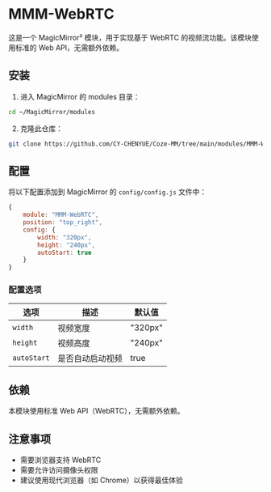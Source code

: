 # MMM-WebRTC

这是一个 MagicMirror² 模块，用于实现基于 WebRTC 的视频流功能。该模块使用标准的 Web API，无需额外依赖。

## 安装

1. 进入 MagicMirror 的 modules 目录：
```bash
cd ~/MagicMirror/modules
```

2. 克隆此仓库：
```bash
git clone https://github.com/CY-CHENYUE/Coze-MM/tree/main/modules/MMM-WebRTC
```

## 配置

将以下配置添加到 MagicMirror 的 `config/config.js` 文件中：

```javascript
{
    module: "MMM-WebRTC",
    position: "top_right",
    config: {
        width: "320px",
        height: "240px",
        autoStart: true
    }
}
```

### 配置选项

| 选项 | 描述 | 默认值 |
|------|------|--------|
| `width` | 视频宽度 | "320px" |
| `height` | 视频高度 | "240px" |
| `autoStart` | 是否自动启动视频 | true |

## 依赖

本模块使用标准 Web API（WebRTC），无需额外依赖。

## 注意事项

- 需要浏览器支持 WebRTC
- 需要允许访问摄像头权限
- 建议使用现代浏览器（如 Chrome）以获得最佳体验 